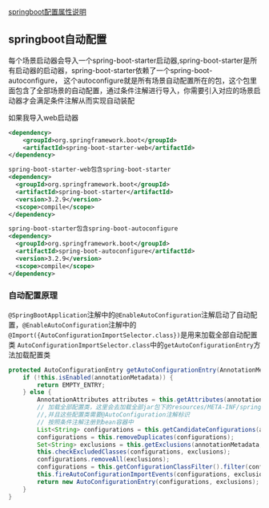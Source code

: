 [springboot配置属性说明](https://docs.spring.io/spring-boot/appendix/application-properties/index.html#appendix.application-properties.server)

## springboot自动配置

每个场景启动器会导入一个spring-boot-starter启动器,spring-boot-starter是所有启动器的启动器，spring-boot-starter依赖了一个spring-boot-autoconfigure，
这个autoconfigure就是所有场景自动配置所在的包，这个包里面包含了全部场景的自动配置，通过条件注解进行导入，你需要引入对应的场景启动器才会满足条件注解从而实现自动装配

如果我导入web启动器
```xml
<dependency>  
    <groupId>org.springframework.boot</groupId>  
    <artifactId>spring-boot-starter-web</artifactId>  
</dependency>

spring-boot-starter-web包含spring-boot-starter
<dependency>  
  <groupId>org.springframework.boot</groupId>  
  <artifactId>spring-boot-starter</artifactId>  
  <version>3.2.9</version>  
  <scope>compile</scope>  
</dependency>

spring-boot-starter包含spring-boot-autoconfigure
<dependency>  
  <groupId>org.springframework.boot</groupId>  
  <artifactId>spring-boot-autoconfigure</artifactId>  
  <version>3.2.9</version>  
  <scope>compile</scope>  
</dependency>

```

### 自动配置原理

`@SpringBootApplication`注解中的`@EnableAutoConfiguration`注解启动了自动配置，`@EnableAutoConfiguration`注解中的`@Import({AutoConfigurationImportSelector.class})`是用来加载全部自动配置类
`AutoConfigurationImportSelector.class`中的`getAutoConfigurationEntry`方法加载配置类

```java
protected AutoConfigurationEntry getAutoConfigurationEntry(AnnotationMetadata annotationMetadata) {  
    if (!this.isEnabled(annotationMetadata)) {  
        return EMPTY_ENTRY;  
    } else {  
        AnnotationAttributes attributes = this.getAttributes(annotationMetadata);  
        // 加载全部配置类，这里会去加载全部jar包下的resources/META-INF/spring/org.springframework.boot.autoconfigure.AutoConfiguration.imports中写的全部配置类
        //,并且这些配置类需要@AutoConfiguration注解标识
        // 按照条件注解注册到bean容器中
        List<String> configurations = this.getCandidateConfigurations(annotationMetadata, attributes);  
        configurations = this.removeDuplicates(configurations);  
        Set<String> exclusions = this.getExclusions(annotationMetadata, attributes);  
        this.checkExcludedClasses(configurations, exclusions);  
        configurations.removeAll(exclusions);  
        configurations = this.getConfigurationClassFilter().filter(configurations);  
        this.fireAutoConfigurationImportEvents(configurations, exclusions);  
        return new AutoConfigurationEntry(configurations, exclusions);  
    }  
}
```
